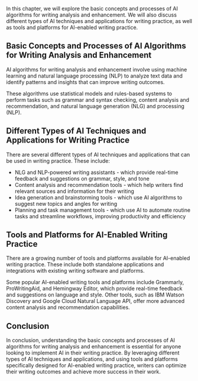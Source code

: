 
In this chapter, we will explore the basic concepts and processes of AI algorithms for writing analysis and enhancement. We will also discuss different types of AI techniques and applications for writing practice, as well as tools and platforms for AI-enabled writing practice.

Basic Concepts and Processes of AI Algorithms for Writing Analysis and Enhancement
----------------------------------------------------------------------------------

AI algorithms for writing analysis and enhancement involve using machine learning and natural language processing (NLP) to analyze text data and identify patterns and insights that can improve writing outcomes.

These algorithms use statistical models and rules-based systems to perform tasks such as grammar and syntax checking, content analysis and recommendation, and natural language generation (NLG) and processing (NLP).

Different Types of AI Techniques and Applications for Writing Practice
----------------------------------------------------------------------

There are several different types of AI techniques and applications that can be used in writing practice. These include:

* NLG and NLP-powered writing assistants - which provide real-time feedback and suggestions on grammar, style, and tone
* Content analysis and recommendation tools - which help writers find relevant sources and information for their writing
* Idea generation and brainstorming tools - which use AI algorithms to suggest new topics and angles for writing
* Planning and task management tools - which use AI to automate routine tasks and streamline workflows, improving productivity and efficiency

Tools and Platforms for AI-Enabled Writing Practice
---------------------------------------------------

There are a growing number of tools and platforms available for AI-enabled writing practice. These include both standalone applications and integrations with existing writing software and platforms.

Some popular AI-enabled writing tools and platforms include Grammarly, ProWritingAid, and Hemingway Editor, which provide real-time feedback and suggestions on language and style. Other tools, such as IBM Watson Discovery and Google Cloud Natural Language API, offer more advanced content analysis and recommendation capabilities.

Conclusion
----------

In conclusion, understanding the basic concepts and processes of AI algorithms for writing analysis and enhancement is essential for anyone looking to implement AI in their writing practice. By leveraging different types of AI techniques and applications, and using tools and platforms specifically designed for AI-enabled writing practice, writers can optimize their writing outcomes and achieve more success in their work.
